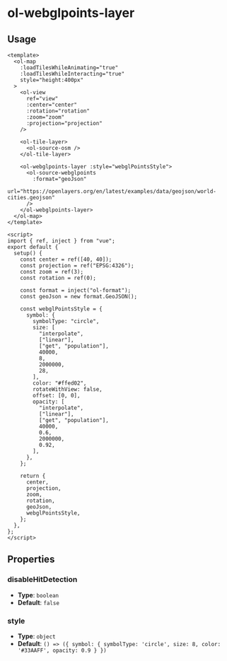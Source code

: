# ol-webglpoints-layer

<script setup>
import WebglPointsLayerDemo from "@demos/WebglPointsLayerDemo.vue"
</script>
<ClientOnly>
<WebglPointsLayerDemo />
</ClientOnly>

## Usage

```vue
<template>
  <ol-map
    :loadTilesWhileAnimating="true"
    :loadTilesWhileInteracting="true"
    style="height:400px"
  >
    <ol-view
      ref="view"
      :center="center"
      :rotation="rotation"
      :zoom="zoom"
      :projection="projection"
    />

    <ol-tile-layer>
      <ol-source-osm />
    </ol-tile-layer>

    <ol-webglpoints-layer :style="webglPointsStyle">
      <ol-source-webglpoints
        :format="geoJson"
        url="https://openlayers.org/en/latest/examples/data/geojson/world-cities.geojson"
      />
    </ol-webglpoints-layer>
  </ol-map>
</template>

<script>
import { ref, inject } from "vue";
export default {
  setup() {
    const center = ref([40, 40]);
    const projection = ref("EPSG:4326");
    const zoom = ref(3);
    const rotation = ref(0);

    const format = inject("ol-format");
    const geoJson = new format.GeoJSON();

    const webglPointsStyle = {
      symbol: {
        symbolType: "circle",
        size: [
          "interpolate",
          ["linear"],
          ["get", "population"],
          40000,
          8,
          2000000,
          28,
        ],
        color: "#ffed02",
        rotateWithView: false,
        offset: [0, 0],
        opacity: [
          "interpolate",
          ["linear"],
          ["get", "population"],
          40000,
          0.6,
          2000000,
          0.92,
        ],
      },
    };

    return {
      center,
      projection,
      zoom,
      rotation,
      geoJson,
      webglPointsStyle,
    };
  },
};
</script>
```

## Properties

### disableHitDetection

- **Type**: `boolean`
- **Default**: `false`

### style

- **Type**: `object`
- **Default**: `() => ({
    symbol: {
        symbolType: 'circle',
        size: 8,
        color: '#33AAFF',
        opacity: 0.9
    }
})`
